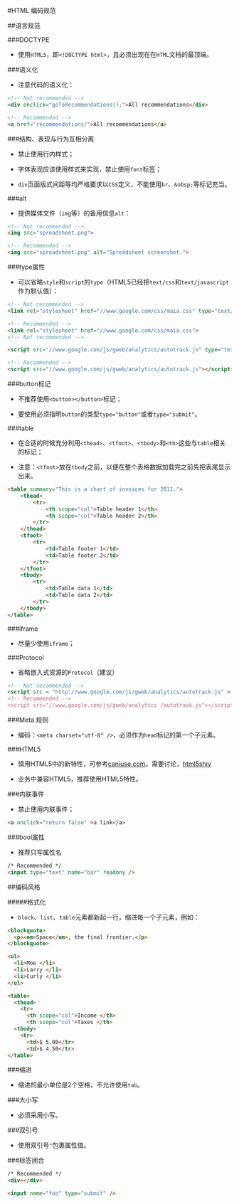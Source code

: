 #HTML 编码规范

##语言规范

###DOCTYPE

- 使用`HTML5`，即`<!DOCTYPE html>`，且必须出现在在`HTML`文档的最顶端。

###语义化

- 注意代码的语义化：

```html
<!-- Not recommended -->
<div onclick="goToRecommendations();">All recommendations</div>

<!-- Recommended -->
<a href="recommendations/">All recommendations</a>
```

###结构、表现与行为互相分离

- 禁止使用行内样式；

- 字体表现应该使用样式来实现，禁止使用`font`标签；

- `div`页面版式间距等均严格要求以`CSS`定义，不能使用`br`、`&nbsp;`等标记充当。

###alt

- 提供媒体文件（`img`等）的备用信息`alt`：

```html
<!-- Not recommended -->
<img src="spreadsheet.png">

<!-- Recommended -->
<img src="spreadsheet.png" alt="Spreadsheet screenshot.">
```

###type属性

- 可以省略`style`和`script`的`type`（HTML5已经把`text/css`和`text/javascript`作为默认值）：

```html
<!-- Not recommended -->
<link rel="stylesheet" href="//www.google.com/css/maia.css" type="text/css">

<!-- Recommended -->
<link rel="stylesheet" href="//www.google.com/css/maia.css">
<!-- Not recommended -->

<script src="//www.google.com/js/gweb/analytics/autotrack.js" type="text/javascript"></script>

<!-- Recommended -->
<script src="//www.google.com/js/gweb/analytics/autotrack.js"></script>
```

###button标记

- 不推荐使用`<button></button>`标记；

- 要使用必须指明`button`的类型`type="button"`或者`type="submit"`。

###table

- 在合适的时候充分利用`<thead>`、`<tfoot>`、`<tbody>`和`<th>`这些与`table`相关的标记；

- 注意：`<tfoot>`放在`tbody`之前，以便在整个表格数据加载完之前先把表尾显示出来。

```html
<table summary="This is a chart of invoices for 2011.">
    <thead>
        <tr>
            <th scope="col">Table header 1</th>
            <th scope="col">Table header 2</th>
        </tr>
    </thead>
    <tfoot>
        <tr>
            <td>Table footer 1</td>
            <td>Table footer 2</td>
        </tr>
    </tfoot>
    <tbody>
        <tr>
            <td>Table data 1</td>
            <td>Table data 2</td>
        </tr>
    </tbody>
</table>
```

###iframe

- 尽量少使用`iframe`；

###Protocol

- 省略嵌入式资源的`Protocol`（建议）

```html
<!-- Not recommended --> 
<script src = "http://www.google.com/js/gweb/analytics/autotrack.js" > < /script> 
<!-- Recommended --> 
<script src="//www.google.com/js/gweb/analytics /autotrack.js"></script>
```

###Meta 规则

- 编码：`<meta charset="utf-8" />`，必须作为`head`标记的第一个子元素。

###HTML5

- 慎用HTML5中的新特性，可参考[caniuse.com](http://caniuse.com)。需要讨论，[html5shiv](https://github.com/aFarkas/html5shiv/blob/master/src/html5shiv.js)

- 业务中兼容HTML5，推荐使用HTML5特性。

###内联事件

- 禁止使用内联事件；

```html
<a onclick="return false" >a link</a>
```

###bool属性

- 推荐只写属性名
```html
/* Recommended */
<input type="text" name="bar" readony />
```

##编码风格

#####格式化

- `block`、`list`、`table`元素都新起一行，缩进每一个子元素，例如：

```html
<blockquote>
  <p><em>Space</em>, the final frontier.</p>
</blockquote>

<ul>
  <li>Moe </li>
  <li>Larry </li>
  <li>Curly </li>
</ul>

<table>
  <thead>
    <tr>
      <th scope="col">Income </th>
      <th scope="col">Taxes </th>
  <tbody>
    <tr>
      <td>$ 5.00</tr>
      <td>$ 4.50</tr>
</table>
```
###缩进

- 缩进的最小单位是2个空格，不允许使用`tab`。


###大小写

- 必须采用小写。

###双引号

- 使用双引号`"`包裹属性值。


###标签闭合

```html
/* Recommended */
<div></div>

<input name="foo" type="submit" />
```
